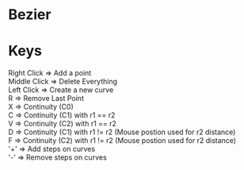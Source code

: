 # Bezier

Keys
======================
Right Click => Add a point     
Middle Click => Delete Everything     
Left Click => Create a new curve     
R => Remove Last Point     
X => Continuity (C0)     
C => Continuity (C1) with r1 == r2      
V => Continuity (C2) with r1 == r2      
D => Continuity (C1) with r1 != r2 (Mouse postion used for r2 distance)     
F => Continuity (C2) with r1 != r2 (Mouse postion used for r2 distance)     
'+' => Add steps on curves     
'-' => Remove steps on curves     
